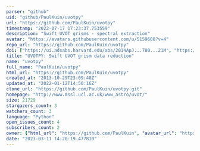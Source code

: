 ```yaml
---
parser: "github"
uid: "github/PaulKuin/uvotpy"
url: "https://github.com/PaulKuin/uvotpy"
timestamp: "2022-07-17 17:23:37.753559"
description: "Swift UVOT grisms - spectral extraction"
avatar: "https://avatars.githubusercontent.com/u/5159688?v=4"
repo_url: "https://github.com/PaulKuin/uvotpy"
doi: ["https://ui.adsabs.harvard.edu/abs/2014ApJ...780...21M", "https://ui.adsabs.harvard.edu/abs/2015MNRAS.449.2514K", "https://ui.adsabs.harvard.edu/abs/2014ascl.soft10004K/abstract"]
title: "UVOTPY: Swift UVOT grism data reduction"
name: "uvotpy"
full_name: "PaulKuin/uvotpy"
html_url: "https://github.com/PaulKuin/uvotpy"
created_at: "2013-10-29T23:09:48Z"
updated_at: "2022-01-12T14:50:16Z"
clone_url: "https://github.com/PaulKuin/uvotpy.git"
homepage: "http://www.mssl.ucl.ac.uk/www_astro/uvot/"
size: 21729
stargazers_count: 3
watchers_count: 3
language: "Python"
open_issues_count: 4
subscribers_count: 2
owner: {"html_url": "https://github.com/PaulKuin", "avatar_url": "https://avatars.githubusercontent.com/u/5159688?v=4", "login": "PaulKuin", "type": "User"}
date: "2023-03-11 14:20:19.477810"
---
```

